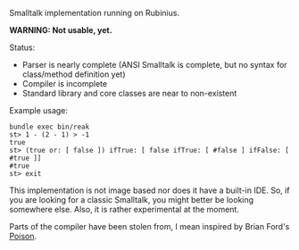 Smalltalk implementation running on Rubinius.

**WARNING: Not usable, yet.**

Status:

* Parser is nearly complete (ANSI Smalltalk is complete, but no syntax for class/method definition yet)
* Compiler is incomplete
* Standard library and core classes are near to non-existent

Example usage:

    bundle exec bin/reak
    st> 1 - (2 - 1) > -1
    true
    st> (true or: [ false ]) ifTrue: [ false ifTrue: [ #false ] ifFalse: [ #true ]]
    #true
    st> exit

This implementation is not image based nor does it have a built-in IDE. So, if
you are looking for a classic Smalltalk, you might better be looking somewhere
else. Also, it is rather experimental at the moment.

Parts of the compiler have been stolen from, I mean inspired by Brian Ford's
[Poison](https://github.com/brixen/poison).
